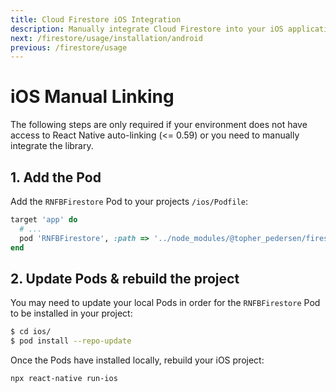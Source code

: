 ```yaml
---
title: Cloud Firestore iOS Integration
description: Manually integrate Cloud Firestore into your iOS application.
next: /firestore/usage/installation/android
previous: /firestore/usage
---
```


# iOS Manual Linking

The following steps are only required if your environment does not have access to React Native auto-linking (<= 0.59) or you need to manually integrate the library.

## 1. Add the Pod

Add the `RNFBFirestore` Pod to your projects `/ios/Podfile`:

```ruby
target 'app' do
  # ...
  pod 'RNFBFirestore', :path => '../node_modules/@topher_pedersen/firestore'
end
```

## 2. Update Pods & rebuild the project

You may need to update your local Pods in order for the `RNFBFirestore` Pod to be installed in your project:

```bash
$ cd ios/
$ pod install --repo-update
```

Once the Pods have installed locally, rebuild your iOS project:

```bash
npx react-native run-ios
```

